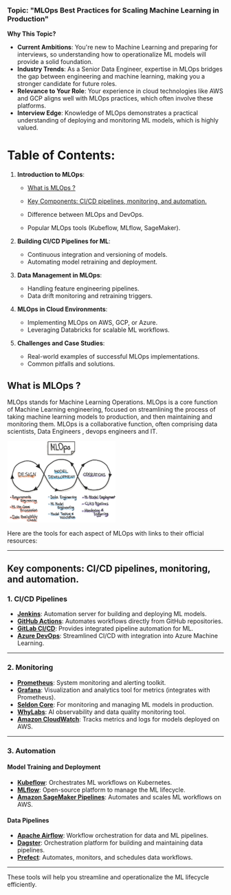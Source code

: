 ### **Topic**: "MLOps Best Practices for Scaling Machine Learning in Production"

**Why This Topic?**
- **Current Ambitions**: You're new to Machine Learning and preparing for interviews, so understanding how to operationalize ML models will provide a solid foundation.
- **Industry Trends**: As a Senior Data Engineer, expertise in MLOps bridges the gap between engineering and machine learning, making you a stronger candidate for future roles.
- **Relevance to Your Role**: Your experience in cloud technologies like AWS and GCP aligns well with MLOps practices, which often involve these platforms.
- **Interview Edge**: Knowledge of MLOps demonstrates a practical understanding of deploying and monitoring ML models, which is highly valued.

# Table of Contents:
1. **Introduction to MLOps**:
   - [What is MLOps ?](#what-is-mlops-)
   - [Key Components: CI/CD pipelines, monitoring, and automation.](#key-components-ci-cd-pipelines-monitoring-and-automation)

   - Difference between MLOps and DevOps.
   - Popular MLOps tools (Kubeflow, MLflow, SageMaker).

3. **Building CI/CD Pipelines for ML**:
   - Continuous integration and versioning of models.
   - Automating model retraining and deployment.

4. **Data Management in MLOps**:
   - Handling feature engineering pipelines.
   - Data drift monitoring and retraining triggers.

5. **MLOps in Cloud Environments**:
   - Implementing MLOps on AWS, GCP, or Azure.
   - Leveraging Databricks for scalable ML workflows.

6. **Challenges and Case Studies**:
   - Real-world examples of successful MLOps implementations.
   - Common pitfalls and solutions.

## What is MLOps ?
MLOps stands for Machine Learning Operations. MLOps is a core function of Machine Learning engineering, focused on streamlining the process of taking machine learning models to production, and then maintaining and monitoring them. MLOps is a collaborative function, often comprising data scientists, Data Engineers 
, devops engineers and IT.

<img src="/images/mlops-loop-en.jpg" alt="MLOps" style="width:50%"/>

Here are the tools for each aspect of MLOps with links to their official resources:

---
## Key components: CI/CD pipelines, monitoring, and automation.

### **1. CI/CD Pipelines**
- **[Jenkins](https://www.jenkins.io/)**: Automation server for building and deploying ML models.
- **[GitHub Actions](https://github.com/features/actions)**: Automates workflows directly from GitHub repositories.
- **[GitLab CI/CD](https://docs.gitlab.com/ee/ci/)**: Provides integrated pipeline automation for ML.
- **[Azure DevOps](https://azure.microsoft.com/en-us/products/devops/)**: Streamlined CI/CD with integration into Azure Machine Learning.

---

### **2. Monitoring**
- **[Prometheus](https://prometheus.io/)**: System monitoring and alerting toolkit.
- **[Grafana](https://grafana.com/)**: Visualization and analytics tool for metrics (integrates with Prometheus).
- **[Seldon Core](https://docs.seldon.io/projects/seldon-core/en/latest/)**: For monitoring and managing ML models in production.
- **[WhyLabs](https://whylabs.ai/)**: AI observability and data quality monitoring tool.
- **[Amazon CloudWatch](https://aws.amazon.com/cloudwatch/)**: Tracks metrics and logs for models deployed on AWS.

---

### **3. Automation**
#### **Model Training and Deployment**
- **[Kubeflow](https://www.kubeflow.org/)**: Orchestrates ML workflows on Kubernetes.
- **[MLflow](https://mlflow.org/)**: Open-source platform to manage the ML lifecycle.
- **[Amazon SageMaker Pipelines](https://aws.amazon.com/sagemaker/pipelines/)**: Automates and scales ML workflows on AWS.

#### **Data Pipelines**
- **[Apache Airflow](https://airflow.apache.org/)**: Workflow orchestration for data and ML pipelines.
- **[Dagster](https://dagster.io/)**: Orchestration platform for building and maintaining data pipelines.
- **[Prefect](https://www.prefect.io/)**: Automates, monitors, and schedules data workflows.

---

These tools will help you streamline and operationalize the ML lifecycle efficiently.
